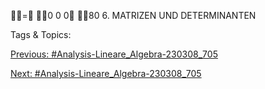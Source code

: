 =
0
0
0
80 6. MATRIZEN UND DETERMINANTEN

   Tags & Topics:
   

[Previous: #Analysis-Lineare_Algebra-230308_705](Analysis-Lineare_Algebra-230308_705.md)

[Next: #Analysis-Lineare_Algebra-230308_705](Analysis-Lineare_Algebra-230308_705.md)